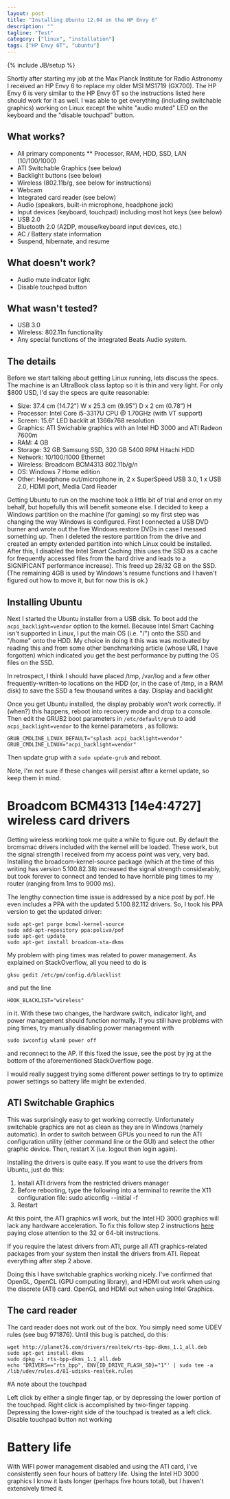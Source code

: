 ```yaml
---
layout: post
title: "Installing Ubuntu 12.04 on the HP Envy 6"
description: ""
tagline: "Test"
category: ["linux", "installation"]
tags: ["HP Envy 6T", "ubuntu"]
---
```

{% include JB/setup %}

Shortly after starting my job at the Max Planck Institute for Radio Astronomy I received an HP Envy 6 to replace my older MSI MS1719 (GX700).  The HP Envy 6 is very similar to the HP Envy 6T so the instructions listed here should work for it as well.  I was able to get everything (including switchable graphics) working on Linux except the white "audio muted" LED on the keyboard and the "disable touchpad" button.

## What works?

* All primary components
** Processor, RAM, HDD, SSD, LAN (10/100/1000)
* ATI Switchable Graphics (see below)
* Backlight buttons (see below)
* Wireless (802.11b/g, see below for instructions)
* Webcam
* Integrated card reader (see below)
* Audio (speakers, built-in microphone, headphone jack)
* Input devices (keyboard, touchpad) including most hot keys (see below)
* USB 2.0
* Bluetooth 2.0 (A2DP, mouse/keyboard input devices, etc.)
* AC / Battery state information
* Suspend, hibernate, and resume

## What doesn't work?

* Audio mute indicator light
* Disable touchpad button

## What wasn't tested?

* USB 3.0
* Wireless: 802.11n functionality
* Any special functions of the integrated Beats Audio system.

## The details

Before we start talking about getting Linux running, lets discuss the specs.  The machine is an UltraBook class laptop so it is thin and very light.  For only $800 USD, I'd say the specs are quite reasonable:

* Size: 37.4 cm (14.72") W x 25.3 cm (9.95") D x 2 cm (0.78") H
* Processor: Intel Core i5-3317U CPU @ 1.70GHz (with VT support)
* Screen: 15.6" LED backlit at 1366x768 resolution
* Graphics: ATI Swichable graphics with an Intel HD 3000 and ATI Radeon 7600m
* RAM: 4 GB
* Storage: 32 GB Samsung SSD, 320 GB 5400 RPM Hitachi HDD
* Network: 10/100/1000 Ethernet
* Wireless: Broadcom BCM4313 802.11b/g/n
* OS: Windows 7 Home edition
* Other: Headphone out/microphone in, 2 x SuperSpeed USB 3.0, 1 x USB 2.0, HDMI port, Media Card Reader

Getting Ubuntu to run on the machine took a little bit of trial and error on my behalf, but hopefully this will benefit someone else.  I decided to keep a Windows partition on the machine (for gaming) so my first step was changing the way Windows is configured.  First I connected a USB DVD burner and wrote out the five Windows restore DVDs in case I messed something up.  Then I deleted the restore partition from the drive and created an empty extended partition into which Linux could be installed.  After this, I disabled the Intel Smart Caching (this uses the SSD as a cache for frequently accessed files from the hard drive and leads to a SIGNIFICANT performance increase).  This freed up 28/32 GB on the SSD.  (The remaining 4GB is used by Windows's resume functions and I haven't figured out how to move it, but for now this is ok.)

## Installing Ubuntu

Next I started the Ubuntu installer from a USB disk.  To boot add the `acpi_backlight=vendor` option to the kernel.  Because Intel Smart Caching isn't supported in Linux, I put the main OS (i.e. "/") onto the SSD and "/home" onto the HDD.  My choice in doing it this was was motivated by reading this and from some other benchmarking article (whose URL I have forgotten) which indicated you get the best performance by putting the OS files on the SSD.

In retrospect, I think I should have placed /tmp, /var/log and a few other frequently-written-to locations on the HDD (or, in the case of /tmp, in a RAM disk) to save the SSD a few thousand writes a day.
Display and backlight

Once you get Ubuntu installed, the display probably won't work correctly.  If (when?) this happens, reboot into recovery mode and drop to a console.  Then edit the GRUB2 boot parameters in `/etc/default/grub` to add `acpi_backlight=vendor` to the kernel parameters , as follows:

    GRUB_CMDLINE_LINUX_DEFAULT="splash acpi_backlight=vendor"
    GRUB_CMDLINE_LINUX="acpi_backlight=vendor"

Then update grup with a `sudo update-grub` and reboot.

Note, I'm not sure if these changes will persist after a kernel update, so keep them in mind.

# Broadcom BCM4313 \[14e4:4727\] wireless card drivers

Getting wireless working took me quite a while to figure out.  By default the brcmsmac drivers included with the kernel will be loaded.  These work, but the signal strength I received from my access point was very, very bad.  Installing the broadcom-kernel-source package (which at the time of this writing has version 5.100.82.38) increased the signal strength considerably, but took forever to connect and tended to have horrible ping times to my router (ranging from 1ms to 9000 ms).

The lengthy connection time issue is addressed by a nice post by pof.  He even includes a PPA with the updated 5.100.82.112 drivers.  So, I took his PPA version to get the updated driver:

    sudo apt-get purge bcmwl-kernel-source
    sudo add-apt-repository ppa:poliva/pof
    sudo apt-get update
    sudo apt-get install broadcom-sta-dkms

My problem with ping times was related to power management.  As explained on StackOverflow, all you need to do is

    gksu gedit /etc/pm/config.d/blacklist

and put the line

    HOOK_BLACKLIST="wireless"

in it.  With these two changes, the hardware switch, indicator light, and power management should function normally.  If you still have problems with ping times, try manually disabling power management with

    sudo iwconfig wlan0 power off

and reconnect to the AP.  If this fixed the issue, see the post by jrg at the bottom of the aforementioned StackOverflow page.

I would really suggest trying some different power settings to try to optimize power settings so battery life might be extended.

## ATI Switchable Graphics

This was surprisingly easy to get working correctly.  Unfortunately switchable graphics are not as clean as they are in Windows (namely automatic).  In order to switch between GPUs you need to run the ATI configuration utility (either command line or the GUI) and select the other graphic device.  Then, restart X (i.e. logout then login again).

Installing the drivers is quite easy.  If you want to use the drivers from Ubuntu, just do this:

1. Install ATI drivers from the restricted drivers manager
2. Before rebooting, type the following into a terminal to rewrite the X11 configuration file:
    sudo aticonfig --initial -f
3. Restart

At this point, the ATI graphics will work, but the Intel HD 3000 graphics will lack any hardware acceleration.  To fix this follow step 2 instructions [here](http://ubuntuforums.org/showthread.php?t=1930450) paying close attention to the 32 or 64-bit instructions.

If you require the latest drivers from ATI, purge all ATI graphics-related packages from your system then install the drivers from ATI.  Repeat everything after step 2 above.

Doing this I have switchable graphics working nicely.  I've confirmed that OpenGL, OpenCL (GPU computing library), and HDMI out work when using the discrete (ATI) card.  OpenGL and HDMI out when using Intel Graphics.

## The card reader

The card reader does not work out of the box.  You simply need some UDEV rules (see bug 971876).  Until this bug is patched, do this:

    wget http://planet76.com/drivers/realtek/rts-bpp-dkms_1.1_all.deb
    sudo apt-get install dkms
    sudo dpkg -i rts-bpp-dkms_1.1_all.deb
    echo 'DRIVERS=="rts_bpp", ENV{ID_DRIVE_FLASH_SD}="1"' | sudo tee -a /lib/udev/rules.d/81-udisks-realtek.rules

#A note about the touchpad

Left click by either a single finger tap, or by depressing the lower portion of the touchpad.
Right click is accomplished by two-finger tapping.  Depressing the lower-right side of the touchpad is treated as a left click.
Disable touchpad button not working

# Battery life

With WIFI power management disabled and using the ATI card, I've consistently seen four hours of battery life.  Using the Intel HD 3000 graphics I know it lasts longer (perhaps five hours total), but I haven't extensively timed it.
